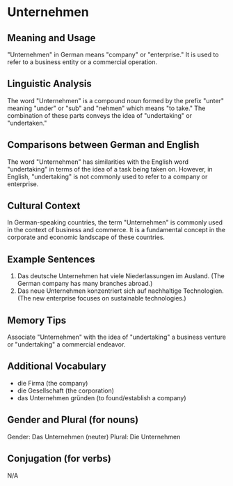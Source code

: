 # Unternehmen
## Meaning and Usage
"Unternehmen" in German means "company" or "enterprise." It is used to refer to a business entity or a commercial operation. 

## Linguistic Analysis
The word "Unternehmen" is a compound noun formed by the prefix "unter" meaning "under" or "sub" and "nehmen" which means "to take." The combination of these parts conveys the idea of "undertaking" or "undertaken." 

## Comparisons between German and English
The word "Unternehmen" has similarities with the English word "undertaking" in terms of the idea of a task being taken on. However, in English, "undertaking" is not commonly used to refer to a company or enterprise.

## Cultural Context
In German-speaking countries, the term "Unternehmen" is commonly used in the context of business and commerce. It is a fundamental concept in the corporate and economic landscape of these countries.

## Example Sentences
1. Das deutsche Unternehmen hat viele Niederlassungen im Ausland. (The German company has many branches abroad.)
2. Das neue Unternehmen konzentriert sich auf nachhaltige Technologien. (The new enterprise focuses on sustainable technologies.)

## Memory Tips
Associate "Unternehmen" with the idea of "undertaking" a business venture or "undertaking" a commercial endeavor.

## Additional Vocabulary
- die Firma (the company)
- die Gesellschaft (the corporation)
- das Unternehmen gründen (to found/establish a company)

## Gender and Plural (for nouns)
Gender: Das Unternehmen (neuter)
Plural: Die Unternehmen

## Conjugation (for verbs)
N/A